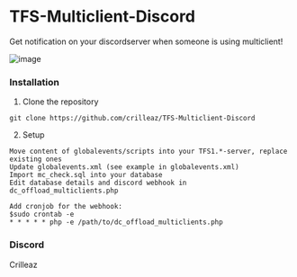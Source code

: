 # TFS-Multiclient-Discord
Get notification on your discordserver when someone is using multiclient!

![image](https://github.com/crilleaz/TFS-Multiclient-Discord/assets/20803604/4fdcca16-776c-482c-aadc-2f3a40c7003f)


### Installation

1. Clone the repository
```
git clone https://github.com/crilleaz/TFS-Multiclient-Discord
```

2. Setup
```
Move content of globalevents/scripts into your TFS1.*-server, replace existing ones
Update globalevents.xml (see example in globalevents.xml)
Import mc_check.sql into your database
Edit database details and discord webhook in dc_offload_multiclients.php

Add cronjob for the webhook:
$sudo crontab -e
* * * * * php -e /path/to/dc_offload_multiclients.php
```


### Discord
Crilleaz
